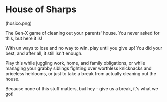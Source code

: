 # House of Sharps

(hosico.png)

The Gen-X game of cleaning out your parents' house.  You never asked for this, but here it is! 

With un ways to lose and no way to win, play until you give up! You did your best, and after all, it still isn't enough. 

Play this while juggling work, home, and family obligations, or while managing your grabby siblings fighting over worthless knicknacks and priceless heirlooms, or just to take a break from actually cleaning out the house.  

Because none of this stuff matters, but hey - give us a break, it's what we got!
 
